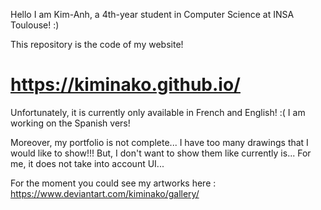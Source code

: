 Hello
I am Kim-Anh, a 4th-year student in Computer Science at INSA Toulouse! :)

This repository is the code of my website! 
# https://kiminako.github.io/

Unfortunately, it is currently only available in French and English! :( 
I am working on the Spanish vers! 

Moreover, my portfolio is not complete... I have too many drawings that I would like to show!!! But, I don't want to show them like currently is... For me, it does not take into account UI...

For the moment you could see my artworks here : https://www.deviantart.com/kiminako/gallery/

